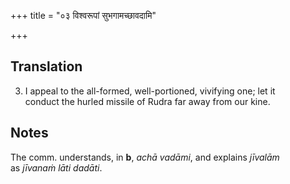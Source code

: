 +++
title = "०३ विश्वरूपां सुभगामच्छावदामि"

+++
## Translation
3. I appeal to the all-formed, well-portioned, vivifying one; let it  
conduct the hurled missile of Rudra far away from our kine.

## Notes
The comm. understands, in **b**, *achā vadāmi*, and explains *jīvalām*  
as *jīvanaṁ lāti dadāti*.
